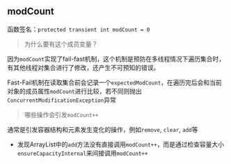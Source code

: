 
## modCount

函数签名：`protected transient int modCount = 0`

> 为什么要有这个成员变量？

因为`modCount`实现了fail-fast机制，这个机制是预防在多线程情况下遍历集合时，有其他线程对集合进行了修改，还产生不可预知的错误。

Fast-Fail机制在读取集合前会记录一个`expectedModCount`，在遍历完后会和当前对象的成员属性`modCount`进行比较，若不同则抛出`ConcurrentModificationException`异常

> 哪些操作会引发`modCount++`

通常是引发容器结构和元素发生变化的操作，例如`remove`, `clear`, `add`等

- 发现ArrayList中的`add`方法没有直接调用`modCount++`，而是通过检查容量大小`ensureCapacityInternal`来间接调用`modCount++`